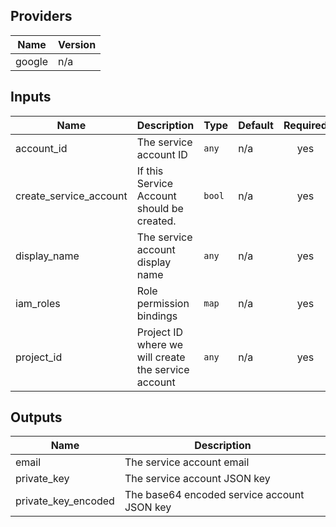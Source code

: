 ## Providers

| Name | Version |
|------|---------|
| google | n/a |

## Inputs

| Name | Description | Type | Default | Required |
|------|-------------|------|---------|:-----:|
| account_id | The service account ID | `any` | n/a | yes |
| create_service_account | If this Service Account should be created. | `bool` | n/a | yes |
| display_name | The service account display name | `any` | n/a | yes |
| iam_roles | Role permission bindings | `map` | n/a | yes |
| project_id | Project ID where we will create the service account | `any` | n/a | yes |

## Outputs

| Name | Description |
|------|-------------|
| email | The service account email |
| private_key | The service account JSON key |
| private_key_encoded | The base64 encoded service account JSON key |

